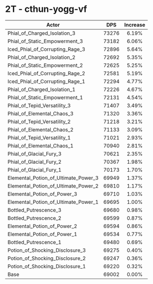 # 2T - cthun-yogg-vf
| Actor | DPS | Increase |
|---|:---:|:---:|
|Phial_of_Charged_Isolation_3|73276|6.19%|
|Phial_of_Static_Empowerment_3|73182|6.06%|
|Iced_Phial_of_Corrupting_Rage_3|72896|5.64%|
|Phial_of_Charged_Isolation_2|72692|5.35%|
|Phial_of_Static_Empowerment_2|72625|5.25%|
|Iced_Phial_of_Corrupting_Rage_2|72581|5.19%|
|Iced_Phial_of_Corrupting_Rage_1|72294|4.77%|
|Phial_of_Charged_Isolation_1|72226|4.67%|
|Phial_of_Static_Empowerment_1|72131|4.54%|
|Phial_of_Tepid_Versatility_3|71407|3.49%|
|Phial_of_Elemental_Chaos_3|71320|3.36%|
|Phial_of_Tepid_Versatility_2|71218|3.21%|
|Phial_of_Elemental_Chaos_2|71133|3.09%|
|Phial_of_Tepid_Versatility_1|71021|2.93%|
|Phial_of_Elemental_Chaos_1|70940|2.81%|
|Phial_of_Glacial_Fury_3|70621|2.35%|
|Phial_of_Glacial_Fury_2|70367|1.98%|
|Phial_of_Glacial_Fury_1|70173|1.70%|
|Elemental_Potion_of_Ultimate_Power_3|69949|1.37%|
|Elemental_Potion_of_Ultimate_Power_2|69810|1.17%|
|Elemental_Potion_of_Power_3|69710|1.03%|
|Elemental_Potion_of_Ultimate_Power_1|69695|1.00%|
|Bottled_Putrescence_3|69680|0.98%|
|Bottled_Putrescence_2|69599|0.87%|
|Elemental_Potion_of_Power_2|69594|0.86%|
|Elemental_Potion_of_Power_1|69534|0.77%|
|Bottled_Putrescence_1|69480|0.69%|
|Potion_of_Shocking_Disclosure_3|69275|0.40%|
|Potion_of_Shocking_Disclosure_2|69247|0.36%|
|Potion_of_Shocking_Disclosure_1|69220|0.32%|
|Base|69002|0.00%|
